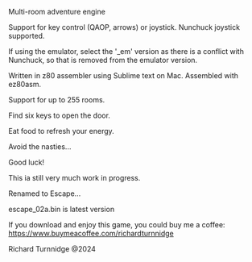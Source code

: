 Multi-room adventure engine

Support for key control (QAOP, arrows) or joystick. Nunchuck joystick supported.

If using the emulator, select the '_em' version as there is a conflict with Nunchuck, so that is removed from the emulator version.

Written in z80 assembler using Sublime text on Mac.
Assembled with ez80asm.

Support for up to 255 rooms.

Find six keys to open the door.

Eat food to refresh your energy.

Avoid the nasties...

Good luck!

This ia still very much work in progress.

Renamed to Escape...

escape_02a.bin is latest version


If you download and enjoy this game, you could buy me a coffee:
https://www.buymeacoffee.com/richardturnnidge



Richard Turnnidge @2024
